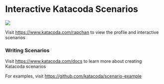 # Interactive Katacoda Scenarios

[![](http://shields.katacoda.com/katacoda/rapchan/count.svg)](https://www.katacoda.com/rapchan "Get your profile on Katacoda.com")

Visit https://www.katacoda.com/rapchan to view the profile and interactive scenarios

### Writing Scenarios
Visit https://www.katacoda.com/docs to learn more about creating Katacoda scenarios

For examples, visit https://github.com/katacoda/scenario-example
